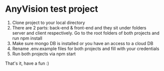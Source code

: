 # AnyVision test project

1. Clone project to your local directory
2. There are 2 parts: back-end & front-end and they sit under folders server and client respectively. Go to the root folders of both projects and run npm install
3. Make sure mongo DB is installed or you have an access to a cloud DB
4. Rename .env.example files for both projects and fill with your credentials
5. Run both projects via npm start

That's it, have a fun :)
